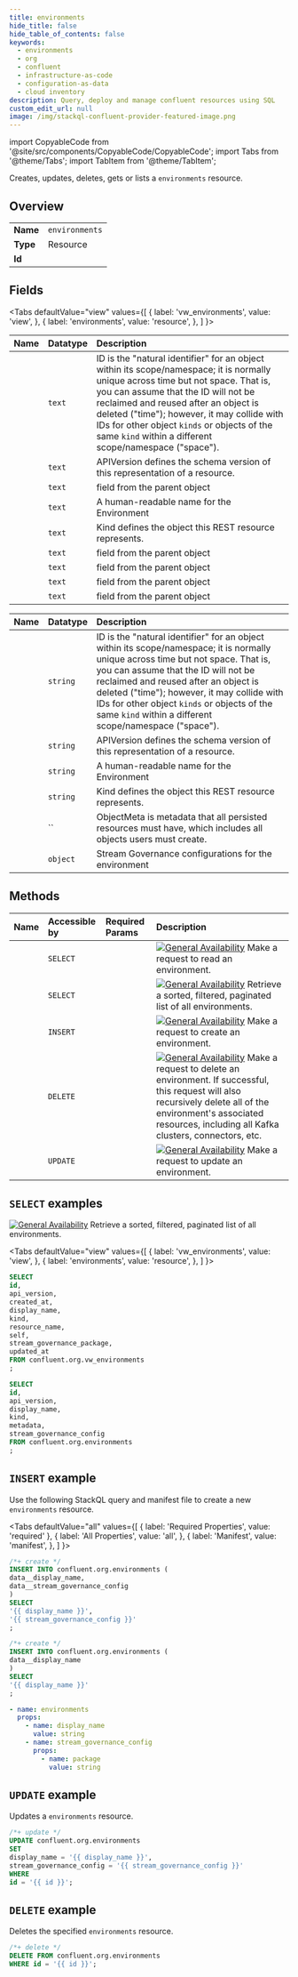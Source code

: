 ```yaml
---
title: environments
hide_title: false
hide_table_of_contents: false
keywords:
  - environments
  - org
  - confluent
  - infrastructure-as-code
  - configuration-as-data
  - cloud inventory
description: Query, deploy and manage confluent resources using SQL
custom_edit_url: null
image: /img/stackql-confluent-provider-featured-image.png
---
```


import CopyableCode from '@site/src/components/CopyableCode/CopyableCode';
import Tabs from '@theme/Tabs';
import TabItem from '@theme/TabItem';

Creates, updates, deletes, gets or lists a <code>environments</code> resource.

## Overview
<table><tbody>
<tr><td><b>Name</b></td><td><code>environments</code></td></tr>
<tr><td><b>Type</b></td><td>Resource</td></tr>
<tr><td><b>Id</b></td><td><CopyableCode code="confluent.org.environments" /></td></tr>
</tbody></table>

## Fields
<Tabs
    defaultValue="view"
    values={[
        { label: 'vw_environments', value: 'view', },
        { label: 'environments', value: 'resource', },
    ]
}>
<TabItem value="view">

| Name | Datatype | Description |
|:-----|:---------|:------------|
| <CopyableCode code="id" /> | `text` | ID is the "natural identifier" for an object within its scope/namespace; it is normally unique across time but not space. That is, you can assume that the ID will not be reclaimed and reused after an object is deleted ("time"); however, it may collide with IDs for other object `kinds` or objects of the same `kind` within a different scope/namespace ("space"). |
| <CopyableCode code="api_version" /> | `text` | APIVersion defines the schema version of this representation of a resource. |
| <CopyableCode code="created_at" /> | `text` | field from the parent object |
| <CopyableCode code="display_name" /> | `text` | A human-readable name for the Environment |
| <CopyableCode code="kind" /> | `text` | Kind defines the object this REST resource represents. |
| <CopyableCode code="resource_name" /> | `text` | field from the parent object |
| <CopyableCode code="self" /> | `text` | field from the parent object |
| <CopyableCode code="stream_governance_package" /> | `text` | field from the parent object |
| <CopyableCode code="updated_at" /> | `text` | field from the parent object |
</TabItem>
<TabItem value="resource">

| Name | Datatype | Description |
|:-----|:---------|:------------|
| <CopyableCode code="id" /> | `string` | ID is the "natural identifier" for an object within its scope/namespace; it is normally unique across time but not space. That is, you can assume that the ID will not be reclaimed and reused after an object is deleted ("time"); however, it may collide with IDs for other object `kinds` or objects of the same `kind` within a different scope/namespace ("space"). |
| <CopyableCode code="api_version" /> | `string` | APIVersion defines the schema version of this representation of a resource. |
| <CopyableCode code="display_name" /> | `string` | A human-readable name for the Environment |
| <CopyableCode code="kind" /> | `string` | Kind defines the object this REST resource represents. |
| <CopyableCode code="metadata" /> | `` | ObjectMeta is metadata that all persisted resources must have, which includes all objects users must create. |
| <CopyableCode code="stream_governance_config" /> | `object` | Stream Governance configurations for the environment |
</TabItem></Tabs>

## Methods
| Name | Accessible by | Required Params | Description |
|:-----|:--------------|:----------------|:------------|
| <CopyableCode code="get_org_v2environment" /> | `SELECT` | <CopyableCode code="id" /> | [![General Availability](https://img.shields.io/badge/Lifecycle%20Stage-General%20Availability-%2345c6e8)](#section/Versioning/API-Lifecycle-Policy) Make a request to read an environment. |
| <CopyableCode code="list_org_v2environments" /> | `SELECT` | <CopyableCode code="" /> | [![General Availability](https://img.shields.io/badge/Lifecycle%20Stage-General%20Availability-%2345c6e8)](#section/Versioning/API-Lifecycle-Policy) Retrieve a sorted, filtered, paginated list of all environments. |
| <CopyableCode code="create_org_v2environment" /> | `INSERT` | <CopyableCode code="" /> | [![General Availability](https://img.shields.io/badge/Lifecycle%20Stage-General%20Availability-%2345c6e8)](#section/Versioning/API-Lifecycle-Policy) Make a request to create an environment. |
| <CopyableCode code="delete_org_v2environment" /> | `DELETE` | <CopyableCode code="id" /> | [![General Availability](https://img.shields.io/badge/Lifecycle%20Stage-General%20Availability-%2345c6e8)](#section/Versioning/API-Lifecycle-Policy) Make a request to delete an environment. If successful, this request will also recursively delete all of the environment's associated resources, including all Kafka clusters, connectors, etc. |
| <CopyableCode code="update_org_v2environment" /> | `UPDATE` | <CopyableCode code="id" /> | [![General Availability](https://img.shields.io/badge/Lifecycle%20Stage-General%20Availability-%2345c6e8)](#section/Versioning/API-Lifecycle-Policy) Make a request to update an environment. |

## `SELECT` examples

[![General Availability](https://img.shields.io/badge/Lifecycle%20Stage-General%20Availability-%2345c6e8)](#section/Versioning/API-Lifecycle-Policy) Retrieve a sorted, filtered, paginated list of all environments.

<Tabs
    defaultValue="view"
    values={[
        { label: 'vw_environments', value: 'view', },
        { label: 'environments', value: 'resource', },
    ]
}>
<TabItem value="view">

```sql
SELECT
id,
api_version,
created_at,
display_name,
kind,
resource_name,
self,
stream_governance_package,
updated_at
FROM confluent.org.vw_environments
;
```
</TabItem>
<TabItem value="resource">


```sql
SELECT
id,
api_version,
display_name,
kind,
metadata,
stream_governance_config
FROM confluent.org.environments
;
```
</TabItem></Tabs>


## `INSERT` example

Use the following StackQL query and manifest file to create a new <code>environments</code> resource.

<Tabs
    defaultValue="all"
    values={[
        { label: 'Required Properties', value: 'required' },
        { label: 'All Properties', value: 'all', },
        { label: 'Manifest', value: 'manifest', },
    ]
}>
<TabItem value="all">

```sql
/*+ create */
INSERT INTO confluent.org.environments (
data__display_name,
data__stream_governance_config
)
SELECT 
'{{ display_name }}',
'{{ stream_governance_config }}'
;
```
</TabItem>

<TabItem value="required">

```sql
/*+ create */
INSERT INTO confluent.org.environments (
data__display_name
)
SELECT 
'{{ display_name }}'
;
```
</TabItem>

<TabItem value="manifest">

```yaml
- name: environments
  props:
    - name: display_name
      value: string
    - name: stream_governance_config
      props:
        - name: package
          value: string

```
</TabItem>
</Tabs>

## `UPDATE` example

Updates a <code>environments</code> resource.

```sql
/*+ update */
UPDATE confluent.org.environments
SET 
display_name = '{{ display_name }}',
stream_governance_config = '{{ stream_governance_config }}'
WHERE 
id = '{{ id }}';
```

## `DELETE` example

Deletes the specified <code>environments</code> resource.

```sql
/*+ delete */
DELETE FROM confluent.org.environments
WHERE id = '{{ id }}';
```
